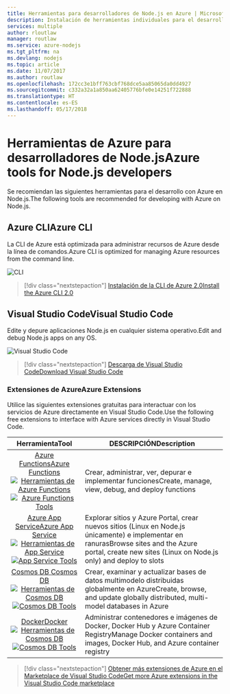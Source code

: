 ```yaml
---
title: Herramientas para desarrolladores de Node.js en Azure | Microsoft Docs
description: Instalación de herramientas individuales para el desarrollo de Node.js en Azure
services: multiple
author: rloutlaw
manager: routlaw
ms.service: azure-nodejs
ms.tgt_pltfrm: na
ms.devlang: nodejs
ms.topic: article
ms.date: 11/07/2017
ms.author: routlaw
ms.openlocfilehash: 172cc3e1bff763cbf768dce5aa85065da0dd4927
ms.sourcegitcommit: c332a32a1a850aa62405776bfe0e14251f722888
ms.translationtype: HT
ms.contentlocale: es-ES
ms.lasthandoff: 05/17/2018
---
```

# <a name="azure-tools-for-nodejs-developers"></a><span data-ttu-id="a3937-103">Herramientas de Azure para desarrolladores de Node.js</span><span class="sxs-lookup"><span data-stu-id="a3937-103">Azure tools for Node.js developers</span></span>
<span data-ttu-id="a3937-104">Se recomiendan las siguientes herramientas para el desarrollo con Azure en Node.js.</span><span class="sxs-lookup"><span data-stu-id="a3937-104">The following tools are recommended for developing with Azure on Node.js.</span></span>

## <a name="azure-cli"></a><span data-ttu-id="a3937-105">Azure CLI</span><span class="sxs-lookup"><span data-stu-id="a3937-105">Azure CLI</span></span>
<span data-ttu-id="a3937-106">La CLI de Azure está optimizada para administrar recursos de Azure desde la línea de comandos.</span><span class="sxs-lookup"><span data-stu-id="a3937-106">Azure CLI is optimized for managing Azure resources from the command line.</span></span>

![CLI](media/node-azure-tools/cli.png)
 
> [!div class="nextstepaction"]
> [<span data-ttu-id="a3937-108">Instalación de la CLI de Azure 2.0</span><span class="sxs-lookup"><span data-stu-id="a3937-108">Install the Azure CLI 2.0</span></span>](https://docs.microsoft.com/cli/azure/install-az-cli2)

## <a name="visual-studio-code"></a><span data-ttu-id="a3937-109">Visual Studio Code</span><span class="sxs-lookup"><span data-stu-id="a3937-109">Visual Studio Code</span></span>
<span data-ttu-id="a3937-110">Edite y depure aplicaciones Node.js en cualquier sistema operativo.</span><span class="sxs-lookup"><span data-stu-id="a3937-110">Edit and debug Node.js apps on any OS.</span></span>

![Visual Studio Code](media/node-azure-tools/vs-code.png)

> [!div class="nextstepaction"]
> [<span data-ttu-id="a3937-112">Descarga de Visual Studio Code</span><span class="sxs-lookup"><span data-stu-id="a3937-112">Download Visual Studio Code</span></span>](https://code.visualstudio.com)

### <a name="azure-extensions"></a><span data-ttu-id="a3937-113">Extensiones de Azure</span><span class="sxs-lookup"><span data-stu-id="a3937-113">Azure Extensions</span></span>
<span data-ttu-id="a3937-114">Utilice las siguientes extensiones gratuitas para interactuar con los servicios de Azure directamente en Visual Studio Code.</span><span class="sxs-lookup"><span data-stu-id="a3937-114">Use the following free extensions to interface with Azure services directly in Visual Studio Code.</span></span>

| <span data-ttu-id="a3937-115">Herramienta</span><span class="sxs-lookup"><span data-stu-id="a3937-115">Tool</span></span> | <span data-ttu-id="a3937-116">DESCRIPCIÓN</span><span class="sxs-lookup"><span data-stu-id="a3937-116">Description</span></span>  |
|:---------:|---------|
| [<span data-ttu-id="a3937-117">Azure Functions</span><span class="sxs-lookup"><span data-stu-id="a3937-117">Azure Functions</span></span>](https://marketplace.visualstudio.com/items?itemName=ms-azuretools.vscode-azurefunctions) <br> <span data-ttu-id="a3937-118">[![Herramientas de Azure Functions](media/node-azure-tools/icon-azure-functions.png)](https://marketplace.visualstudio.com/items?itemName=ms-azuretools.vscode-azurefunctions)</span><span class="sxs-lookup"><span data-stu-id="a3937-118">[![Azure Functions Tools](media/node-azure-tools/icon-azure-functions.png)](https://marketplace.visualstudio.com/items?itemName=ms-azuretools.vscode-azurefunctions)</span></span> | <span data-ttu-id="a3937-119">Crear, administrar, ver, depurar e implementar funciones</span><span class="sxs-lookup"><span data-stu-id="a3937-119">Create, manage, view, debug, and deploy functions</span></span>|
| [<span data-ttu-id="a3937-120">Azure App Service</span><span class="sxs-lookup"><span data-stu-id="a3937-120">Azure App Service</span></span>](https://marketplace.visualstudio.com/items?itemName=ms-azuretools.vscode-azureappservice) <br> <span data-ttu-id="a3937-121">[![Herramientas de App Service](media/node-azure-tools/icon-azure-app-service.png)](https://marketplace.visualstudio.com/items?itemName=ms-azuretools.vscode-azureappservice)</span><span class="sxs-lookup"><span data-stu-id="a3937-121">[![App Service Tools](media/node-azure-tools/icon-azure-app-service.png)](https://marketplace.visualstudio.com/items?itemName=ms-azuretools.vscode-azureappservice)</span></span> | <span data-ttu-id="a3937-122">Explorar sitios y Azure Portal, crear nuevos sitios (Linux en Node.js únicamente) e implementar en ranuras</span><span class="sxs-lookup"><span data-stu-id="a3937-122">Browse sites and the Azure portal, create new sites (Linux on Node.js only) and deploy to slots</span></span> |
| [<span data-ttu-id="a3937-123">Cosmos DB </span><span class="sxs-lookup"><span data-stu-id="a3937-123">Cosmos DB </span></span>](https://marketplace.visualstudio.com/items?itemName=ms-azuretools.vscode-cosmosdb)  <br> <span data-ttu-id="a3937-124">[![Herramientas de Cosmos DB](media/node-azure-tools/icon-cosmos-db.png)](https://marketplace.visualstudio.com/items?itemName=ms-azuretools.vscode-cosmosdb)</span><span class="sxs-lookup"><span data-stu-id="a3937-124">[![Cosmos DB Tools](media/node-azure-tools/icon-cosmos-db.png)](https://marketplace.visualstudio.com/items?itemName=ms-azuretools.vscode-cosmosdb)</span></span>| <span data-ttu-id="a3937-125">Crear, examinar y actualizar bases de datos multimodelo distribuidas globalmente en Azure</span><span class="sxs-lookup"><span data-stu-id="a3937-125">Create, browse, and update globally distributed, multi-model databases in Azure</span></span> |
| [<span data-ttu-id="a3937-126">Docker</span><span class="sxs-lookup"><span data-stu-id="a3937-126">Docker</span></span>](https://marketplace.visualstudio.com/items?itemName=formulahendry.docker-explorer)   <br> <span data-ttu-id="a3937-127">[![Herramientas de Cosmos DB](media/node-azure-tools/icon-docker.png)](https://marketplace.visualstudio.com/items?itemName=formulahendry.docker-explorer)</span><span class="sxs-lookup"><span data-stu-id="a3937-127">[![Cosmos DB Tools](media/node-azure-tools/icon-docker.png)](https://marketplace.visualstudio.com/items?itemName=formulahendry.docker-explorer)</span></span>| <span data-ttu-id="a3937-128">Administrar contenedores e imágenes de Docker, Docker Hub y Azure Container Registry</span><span class="sxs-lookup"><span data-stu-id="a3937-128">Manage Docker containers and images, Docker Hub, and Azure container registry</span></span> |

> [!div class="nextstepaction"]
> [<span data-ttu-id="a3937-129">Obtener más extensiones de Azure en el Marketplace de Visual Studio Code</span><span class="sxs-lookup"><span data-stu-id="a3937-129">Get more Azure extensions in the Visual Studio Code marketplace</span></span>](https://marketplace.visualstudio.com/search?term=azure&target=VSCode&category=All%20categories&sortBy=Relevance)